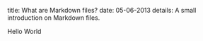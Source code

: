 title: What are Markdown files?
date: 05-06-2013
details: A small introduction on Markdown files.

Hello World